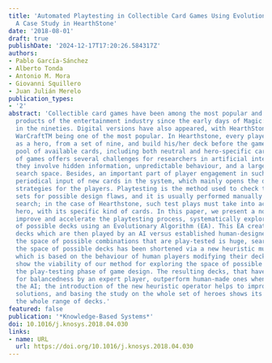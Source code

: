 ```yaml
---
title: 'Automated Playtesting in Collectible Card Games Using Evolutionary Algorithms:
  A Case Study in HearthStone'
date: '2018-08-01'
draft: true
publishDate: '2024-12-17T17:20:26.584317Z'
authors:
- Pablo García-Sánchez
- Alberto Tonda
- Antonio M. Mora
- Giovanni Squillero
- Juan Julián Merelo
publication_types:
- '2'
abstract: 'Collectible card games have been among the most popular and profitable
  products of the entertainment industry since the early days of Magic: The GatheringTM
  in the nineties. Digital versions have also appeared, with HearthStone: Heroes of
  WarCraftTM being one of the most popular. In Hearthstone, every player can play
  as a hero, from a set of nine, and build his/her deck before the game from a big
  pool of available cards, including both neutral and hero-specific cards. This kind
  of games offers several challenges for researchers in artificial intelligence since
  they involve hidden information, unpredictable behaviour, and a large and rugged
  search space. Besides, an important part of player engagement in such games is a
  periodical input of new cards in the system, which mainly opens the door to new
  strategies for the players. Playtesting is the method used to check the new card
  sets for possible design flaws, and it is usually performed manually or via exhaustive
  search; in the case of Hearthstone, such test plays must take into account the chosen
  hero, with its specific kind of cards. In this paper, we present a novel idea to
  improve and accelerate the playtesting process, systematically exploring the space
  of possible decks using an Evolutionary Algorithm (EA). This EA creates HearthStone
  decks which are then played by an AI versus established human-designed decks. Since
  the space of possible combinations that are play-tested is huge, search through
  the space of possible decks has been shortened via a new heuristic mutation operator,
  which is based on the behaviour of human players modifying their decks. Results
  show the viability of our method for exploring the space of possible decks and automating
  the play-testing phase of game design. The resulting decks, that have been examined
  for balancedness by an expert player, outperform human-made ones when played by
  the AI; the introduction of the new heuristic operator helps to improve the obtained
  solutions, and basing the study on the whole set of heroes shows its validity through
  the whole range of decks.'
featured: false
publication: '*Knowledge-Based Systems*'
doi: 10.1016/j.knosys.2018.04.030
links:
- name: URL
  url: https://doi.org/10.1016/j.knosys.2018.04.030
---
```


